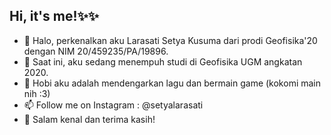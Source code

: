 ## Hi, it's me!✨✨

- 👋 Halo, perkenalkan aku Larasati Setya Kusuma dari prodi Geofisika'20 dengan NIM 20/459235/PA/19896.
- 🏫 Saat ini, aku sedang menempuh studi di Geofisika UGM angkatan 2020.
- 👀 Hobi aku adalah mendengarkan lagu dan bermain game (kokomi main nih :3)
- 📫 Follow me on Instagram : @setyalarasati
- 💫 Salam kenal dan terima kasih!

<!---
setyalarasati/setyalarasati is a ✨ special ✨ repository because its `README.md` (this file) appears on your GitHub profile.
You can click the Preview link to take a look at your changes.
--->
